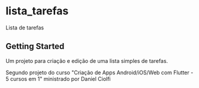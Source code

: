 # lista_tarefas

Lista de tarefas

## Getting Started

Um projeto para criação e edição de uma lista simples de tarefas.

Segundo projeto do curso "Criação de Apps Android/iOS/Web com Flutter - 5 cursos em 1" ministrado por Daniel Ciolfi
